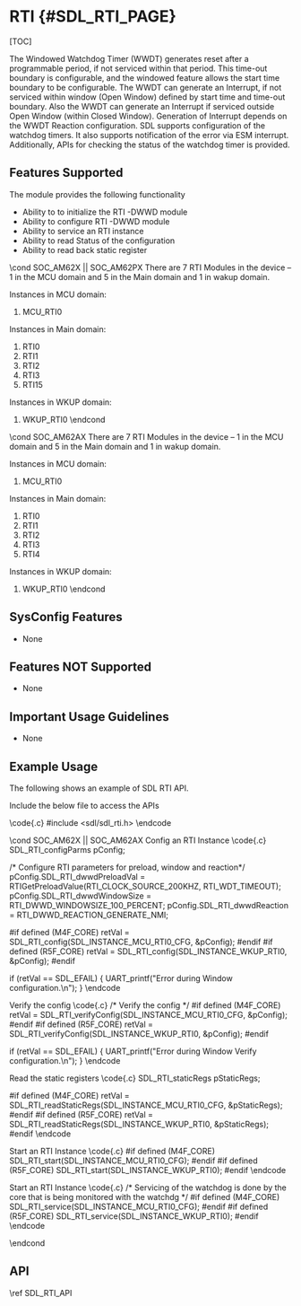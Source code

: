 # RTI {#SDL_RTI_PAGE}

[TOC]

The Windowed Watchdog Timer (WWDT) generates reset after a programmable period, if not serviced within that period. This time-out boundary is configurable, and the windowed feature allows the start time boundary to be configurable.
The WWDT can generate an Interrupt, if not serviced within window (Open Window) defined by start time and time-out boundary. Also the WWDT can generate an Interrupt if serviced outside Open Window (within Closed Window).
Generation of Interrupt depends on the WWDT Reaction configuration. SDL supports configuration of the watchdog timers. It also supports notification of the error via ESM interrupt. Additionally, APIs for checking the status of the watchdog timer is provided.

## Features Supported

The module provides the following functionality
- Ability to to initialize the RTI -DWWD module
- Ability to configure RTI -DWWD module
- Ability to service an RTI instance
- Ability to read Status of the configuration
- Ability to read back static register

\cond SOC_AM62X || SOC_AM62PX
There are 7 RTI Modules in the device – 1 in the MCU domain and 5 in the Main domain and 1 in wakup domain.

Instances in MCU domain:
1)	MCU_RTI0

Instances in Main domain:
1)	RTI0
2)	RTI1
3)	RTI2
4)	RTI3
5)	RTI15

Instances in WKUP domain:
1)	WKUP_RTI0
\endcond

\cond SOC_AM62AX
There are 7 RTI Modules in the device – 1 in the MCU domain and 5 in the Main domain and 1 in wakup domain.

Instances in MCU domain:
1)	MCU_RTI0

Instances in Main domain:
1)	RTI0
2)	RTI1
3)	RTI2
4)	RTI3
5)	RTI4

Instances in WKUP domain:
1)	WKUP_RTI0
\endcond

## SysConfig Features

- None

## Features NOT Supported

- None

## Important Usage Guidelines

- None

## Example Usage
The following shows an example of SDL RTI API.

Include the below file to access the APIs

\code{.c}
#include <sdl/sdl_rti.h>
\endcode

\cond SOC_AM62X || SOC_AM62AX
Config an RTI Instance
\code{.c}
SDL_RTI_configParms pConfig;

/* Configure RTI parameters for preload, window and reaction*/
pConfig.SDL_RTI_dwwdPreloadVal = RTIGetPreloadValue(RTI_CLOCK_SOURCE_200KHZ, RTI_WDT_TIMEOUT);
pConfig.SDL_RTI_dwwdWindowSize = RTI_DWWD_WINDOWSIZE_100_PERCENT;
pConfig.SDL_RTI_dwwdReaction   = RTI_DWWD_REACTION_GENERATE_NMI;

#if defined (M4F_CORE)
retVal = SDL_RTI_config(SDL_INSTANCE_MCU_RTI0_CFG, &pConfig);
#endif
#if defined (R5F_CORE)
retVal = SDL_RTI_config(SDL_INSTANCE_WKUP_RTI0, &pConfig);
#endif

if (retVal == SDL_EFAIL)
{
    UART_printf("Error during Window configuration.\n");
}
\endcode

Verify the config
\code{.c}
/* Verify the config */
#if defined (M4F_CORE)
retVal = SDL_RTI_verifyConfig(SDL_INSTANCE_MCU_RTI0_CFG, &pConfig);
#endif
#if defined (R5F_CORE)
retVal = SDL_RTI_verifyConfig(SDL_INSTANCE_WKUP_RTI0, &pConfig);
#endif

if (retVal == SDL_EFAIL)
{
    UART_printf("Error during Window Verify configuration.\n");
}
\endcode

Read the static registers
\code{.c}
SDL_RTI_staticRegs pStaticRegs;

#if defined (M4F_CORE)
retVal = SDL_RTI_readStaticRegs(SDL_INSTANCE_MCU_RTI0_CFG, &pStaticRegs);
#endif
#if defined (R5F_CORE)
retVal = SDL_RTI_readStaticRegs(SDL_INSTANCE_WKUP_RTI0, &pStaticRegs);
#endif
\endcode

Start an RTI Instance
\code{.c}
#if defined (M4F_CORE)
SDL_RTI_start(SDL_INSTANCE_MCU_RTI0_CFG);
#endif
#if defined (R5F_CORE)
SDL_RTI_start(SDL_INSTANCE_WKUP_RTI0);
#endif
\endcode

Start an RTI Instance
\code{.c}
/* Servicing of the watchdog is done by the core that is being monitored with the watchdg */
#if defined (M4F_CORE)
SDL_RTI_service(SDL_INSTANCE_MCU_RTI0_CFG);
#endif
#if defined (R5F_CORE)
SDL_RTI_service(SDL_INSTANCE_WKUP_RTI0);
#endif
\endcode

\endcond
## API

\ref SDL_RTI_API
